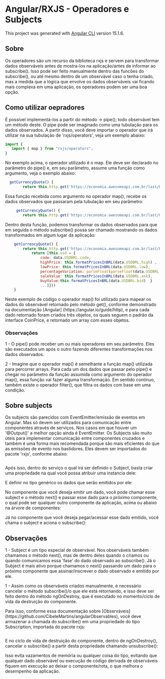 # Angular/RXJS - Operadores e Subjects

This project was generated with [Angular CLI](https://github.com/angular/angular-cli) version 15.1.6.

## Sobre
<p>Os operadores são um recurso da biblioteca rxjs e servem para transformar dados observáveis antes de mostra-los na aplicação/antes de informar ao subscribe(). Isso pode ser feito manualmente dentro das funcões do subscribe(), ou até mesmo dentro de um observável caso o tenha criado, mas a medida que a lógica que envolve os dados observáveis vai ficando mais complexa em uma aplicação, os operadores podem ser uma boa opção.</p>

## Como utilizar oepradores
<p> É possível implementá-los a partir do método -> pipe(); todo observável tem um método deste. O pipe pode ser imaginado como uma tubulação para os dados observados. A partir disso, você deve importar o operador que irá utilizar na sua tubulação de 'rxjs/operators', veja um exemplo abaixo:</p>

```javascript
import {
   import { map } from "rxjs/operators";
}
```

<p>No exemplo acima, o operador utilizado é o map. Ele deve ser declarado no parâmetro do pipe() e, em seu parâmetro, assume uma função como argumento, veja o exemplo abaixo:</p>

```javascript
  getCurrencyQuote() {
        return this.http.get('https://economia.awesomeapi.com.br/last/USD-BRL,EUR-BRL,BTC-BRL').pipe(map((data: any) => {}))}
```
<p>Essa função recebida como argumento no operador map(), recebe os dados observados que passaram pela tubulação em seu parâmetro:</p>

```javascript
     getCurrencyQuote() {
        return this.http.get('https://economia.awesomeapi.com.br/last/USD-BRL,EUR-BRL,BTC-BRL').pipe(map((data: any <-----) =>{}))}
```
<p>Dentro desta função, podemos transformar os dados observados para que em seguida o método subscribe() possa ser chamado mostrando os dados transformados em algum lugar da aplicação: </p>

```javascript
    getCurrencyQuote() {
        return this.http.get('https://economia.awesomeapi.com.br/last/USD-BRL,EUR-BRL,BTC-BRL').pipe(map((data: any) => {
            return [this.usd = {
                code: data.USDBRL.code,
                highPrice: this.formatPricesInBRL(data.USDBRL.high) ,
                lowPrice: this.formatPricesInBRL(data.USDBRL.low),
                percentageVariation: parseFloat(parseFloat(data.USDBRL.pctChange).toFixed(2)),
                saleValue: this.formatPricesInBRL(data.USDBRL.ask),
                buyValue:this.formatPricesInBRL(data.USDBRL.bid)  }
                ...]}))
    }
```

<p>Neste exemplo de código o operador map() foi utilizado para mapear os dados do observável retornado pelo método get(), conforme demonstrado na documentação [Angular] (https://angular.io/guide/http), e para cada dado retornado foram criados três objetos, os quais seguem o padrão da interface CoinPrice, e retornado um array com esses objetos.</p>

### Observações

1 - O pipe() pode receber um ou mais operadores em seu parâmetro. Eles são executados um após o outro fazendo diferentes transformações nos dados observados.

2 - Imagine que o operador map() é semelhante a função map() utilizada para percorrer arrays. Para cada um dos dados que passar pelo  pipe() e chegar no parâmetro da função assumida como argumento do operador map(), essa função vai fazer alguma transformação. Em sentido contínuo, também existe o operador filter(), que filtra os dados com base em uma condição.

## Sobre subjects
<p>Os subjects são parecidos com EventEmitter/emissão de eventos em Angular. Mas só devem ser utilizados para comunicação entre componentes através de serviços. Nos casos em que houver um '@Output()' a melhor opção ainda é EventEmitter. Os Subjects são muito úteis para implementar comunicação entre componentes cruzados e também é uma forma mais recomendada porque são mais eficientes do que as emissões de evento nos bastidores. Eles devem ser importados do pacote 'rxjs', conforme abaixo:</p>

```javascript
```

<p>Após isso, dentro do serviço o qual irá ser definido o Subject, basta criar uma propriedade na qual você possa atribuir uma instancia dele:</p>


<p>E definir no tipo genérico os dados que serão emitidos por ele:</p>


<p>No componente que você deseja emitir um dado, você pode chamar esse subject e o método next() e passar esse dado para o próximo componente, o qual pode ser qualquer outro componente da aplicação, acima ou abaixo na árvore de componentes:</p>



<p>Já no componente que você deseja pegar/acessar esse dado emitido, você chama o subject e aciona o subscribe():</p>


## Observações
<p>1 - Subject é um tipo especial de observável. Nos observáveis também chamamos o método next(), mas de dentro deles quando o criamos ou quando comunicamos essa 'fase' do dado observado ao subscribe(). Já o Subject é mais ativo porque chamamos o next() passando um dado para o próximo componente que assinar/inscrever o dado observado e emitido por ele.</p>

<p>1 - Assim como os observáveis criados  manualmente, é necessário cancelar o método subscribe()/o que ele está retornando, e isso deve ser feito dentro do método ngOnDestroy, que é executado no momento/ciclo de vida da destruição do componente.</p>

<p>Para isso, conforme essa documentação sobre [Observáveis](https://github.com/CibeleMartins/angularObservables), você deve armazenar a chamada do subscribe() em uma propriedade do tipo Subscription, importada do pacote rxjs:</p>


```javascript
```

<p>E no ciclo de vida de destruição do componente, dentro de ngOnDestroy(), cancelar o subscribe() a partir desta propriedade chamando unsubscribe():</p>

<p>Isso evita vazamentos de memória ou qualquer coisa do tipo, evitando que qualquer dado observável ou execução de código derivada de observáveis fiquem em execução ao deixar o componente/rota, o que melhora o desempenho da aplicação.</p>